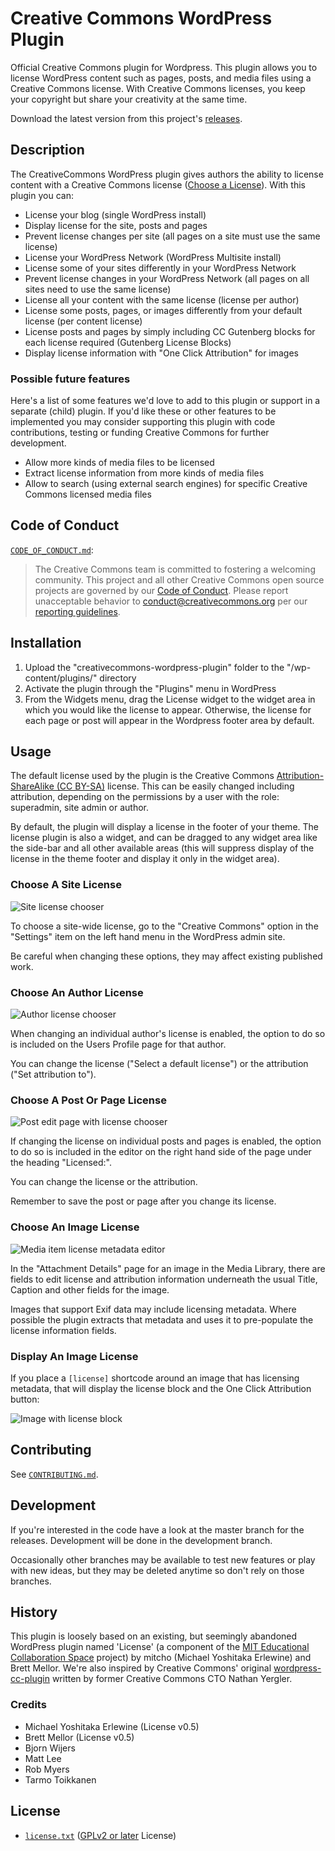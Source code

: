 # Creative Commons WordPress Plugin

Official Creative Commons plugin for Wordpress. This plugin allows you to
license WordPress content such as pages, posts, and media files using a
Creative Commons license. With Creative Commons licenses, you keep your
copyright but share your creativity at the same time.

Download the latest version from this project's [releases][releases].

[releases]: https://github.com/creativecommons/creativecommons-wordpress-plugin/releases "Releases · creativecommons/creativecommons-wordpress-plugin"


## Description

The CreativeCommons WordPress plugin gives authors the ability to license
content with a Creative Commons license
([Choose a License](https://creativecommons.org/choose/)). With this plugin
you can:

* License your blog (single WordPress install)
* Display license for the site, posts and pages
* Prevent license changes per site (all pages on a site must use the same
  license)
* License your WordPress Network (WordPress Multisite install)
* License some of your sites differently in your WordPress Network
* Prevent license changes in your WordPress Network (all pages on all sites
  need to use the same license)
* License all your content with the same license (license per author)
* License some posts, pages, or images differently from your default license
  (per content license)
* License posts and pages by simply including CC Gutenberg blocks for each
  license required (Gutenberg License Blocks)
* Display license information with "One Click Attribution" for images


### Possible future features

Here's a list of some features we'd love to add to this plugin or support in a
separate (child) plugin. If you'd like these or other features to be
implemented you may consider supporting this plugin with code contributions,
testing or funding Creative Commons for further development.

* Allow more kinds of media files to be licensed
* Extract license information from more kinds of media files
* Allow to search (using external search engines) for specific Creative Commons
  licensed media files


## Code of Conduct

[`CODE_OF_CONDUCT.md`](CODE_OF_CONDUCT.md):
> The Creative Commons team is committed to fostering a welcoming community.
> This project and all other Creative Commons open source projects are governed
> by our [Code of Conduct][code_of_conduct]. Please report unacceptable
> behavior to [conduct@creativecommons.org](mailto:conduct@creativecommons.org)
> per our [reporting guidelines][reporting_guide].

[code_of_conduct]:https://creativecommons.github.io/community/code-of-conduct/
[reporting_guide]:https://creativecommons.github.io/community/code-of-conduct/enforcement/


## Installation

1. Upload the "creativecommons-wordpress-plugin" folder to the
   "/wp-content/plugins/" directory
2. Activate the plugin through the "Plugins" menu in WordPress
3. From the Widgets menu, drag the License widget to the widget area in which
   you would like the license to appear.  Otherwise, the license for each page
   or post will appear in the Wordpress footer area by default.


## Usage

The default license used by the plugin is the Creative Commons
[Attribution-ShareAlike
(CC BY-SA)](http://creativecommons.org/licenses/by-sa/4.0/) license. This can
be easily changed including attribution, depending on the permissions by a user
with the role: superadmin, site admin or author.

By default, the plugin will display a license in the footer of your theme. The
license plugin is also a widget, and can be dragged to any widget area like the
side-bar and all other available areas (this will suppress display of the
license in the theme footer and display it only in the widget area).

### Choose A Site License

![Site license chooser](assets/screenshot-1.jpg)

To choose a site-wide license, go to the "Creative Commons" option in the
"Settings" item on the left hand menu in the WordPress admin site.

Be careful when changing these options, they may affect existing published
work.


### Choose An Author License

![Author license chooser](assets/screenshot-3.jpg)

When changing an individual author's license is enabled, the option to do so is
included on the Users Profile page for that author.

You can change the license ("Select a default license") or the attribution
("Set attribution to").


### Choose A Post Or Page License

![Post edit page with license chooser](assets/screenshot-2.jpg)

If changing the license on individual posts and pages is enabled, the option to
do so is included in the editor on the right hand side of the page under the
heading "Licensed:".

You can change the license or the attribution.

Remember to save the post or page after you change its license.


### Choose An Image License

![Media item license metadata editor](assets/screenshot-4.jpg)

In the "Attachment Details" page for an image in the Media Library, there are
fields to edit license and attribution information underneath the usual Title,
Caption and other fields for the image.

Images that support Exif data may include licensing metadata. Where possible
the plugin extracts that metadata and uses it to pre-populate the license
information fields.


### Display An Image License

If you place a `[license]` shortcode around an image that has licensing
metadata, that will display the license block and the One Click Attribution
button:

![Image with license block](assets/screenshot-6.jpg)


## Contributing

See [`CONTRIBUTING.md`](CONTRIBUTING.md).


## Development

If you're interested in the code have a look at the master branch for the
releases. Development will be done in the development branch.

Occasionally other branches may be available to test new features or play with
new ideas, but they may be deleted anytime so don't rely on those branches.


## History

This plugin is loosely based on an existing, but seemingly abandoned WordPress
plugin named 'License' (a component of the [MIT Educational Collaboration
Space][collabspace] project) by mitcho (Michael Yoshitaka Erlewine) and
Brett Mellor. We're also inspired by Creative Commons' original
[wordpress-cc-plugin][oldplugin] written by former Creative Commons CTO Nathan
Yergler.

[collabspace]:http://cispace.mit.edu/
[oldplugin]:https://github.com/cc-archive/wordpress-cc-plugin


### Credits

* Michael Yoshitaka Erlewine (License v0.5)
* Brett Mellor (License v0.5)
* Bjorn Wijers
* Matt Lee
* Rob Myers
* Tarmo Toikkanen


## License

* [`license.txt`](license.txt) ([GPLv2 or later][gplv2] License)

[gplv2]: https://opensource.org/licenses/GPL-2.0 "GNU General Public License version 2 | Open Source Initiative"
